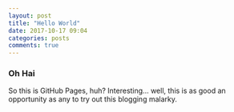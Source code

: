 ```yaml
---
layout: post
title: "Hello World"
date: 2017-10-17 09:04
categories: posts
comments: true
---
```


### Oh Hai

So this is GitHub Pages, huh? Interesting... well, this is as good an opportunity as any to try out this blogging malarky.
